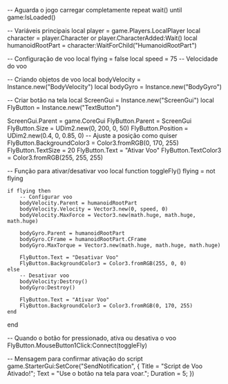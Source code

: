 -- Aguarda o jogo carregar completamente
repeat wait() until game:IsLoaded()

-- Variáveis principais
local player = game.Players.LocalPlayer
local character = player.Character or player.CharacterAdded:Wait()
local humanoidRootPart = character:WaitForChild("HumanoidRootPart")

-- Configuração de voo
local flying = false
local speed = 75  -- Velocidade do voo

-- Criando objetos de voo
local bodyVelocity = Instance.new("BodyVelocity")
local bodyGyro = Instance.new("BodyGyro")

-- Criar botão na tela
local ScreenGui = Instance.new("ScreenGui")
local FlyButton = Instance.new("TextButton")

ScreenGui.Parent = game.CoreGui
FlyButton.Parent = ScreenGui
FlyButton.Size = UDim2.new(0, 200, 0, 50)
FlyButton.Position = UDim2.new(0.4, 0, 0.85, 0)  -- Ajuste a posição como quiser
FlyButton.BackgroundColor3 = Color3.fromRGB(0, 170, 255)
FlyButton.TextSize = 20
FlyButton.Text = "Ativar Voo"
FlyButton.TextColor3 = Color3.fromRGB(255, 255, 255)

-- Função para ativar/desativar voo
local function toggleFly()
    flying = not flying
    
    if flying then
        -- Configurar voo
        bodyVelocity.Parent = humanoidRootPart
        bodyVelocity.Velocity = Vector3.new(0, speed, 0)
        bodyVelocity.MaxForce = Vector3.new(math.huge, math.huge, math.huge)

        bodyGyro.Parent = humanoidRootPart
        bodyGyro.CFrame = humanoidRootPart.CFrame
        bodyGyro.MaxTorque = Vector3.new(math.huge, math.huge, math.huge)

        FlyButton.Text = "Desativar Voo"
        FlyButton.BackgroundColor3 = Color3.fromRGB(255, 0, 0)
    else
        -- Desativar voo
        bodyVelocity:Destroy()
        bodyGyro:Destroy()

        FlyButton.Text = "Ativar Voo"
        FlyButton.BackgroundColor3 = Color3.fromRGB(0, 170, 255)
    end
end

-- Quando o botão for pressionado, ativa ou desativa o voo
FlyButton.MouseButton1Click:Connect(toggleFly)

-- Mensagem para confirmar ativação do script
game.StarterGui:SetCore("SendNotification", {
    Title = "Script de Voo Ativado!";
    Text = "Use o botão na tela para voar.";
    Duration = 5;
})
